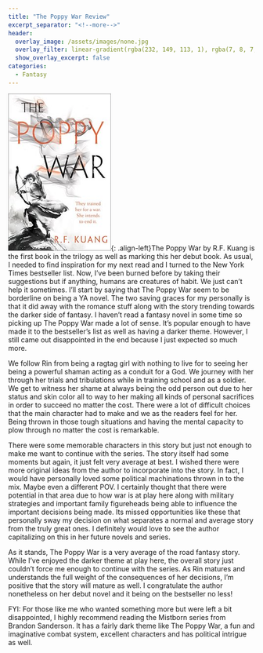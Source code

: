 ```yaml
---
title: "The Poppy War Review"
excerpt_separator: "<!--more-->"
header:
  overlay_image: /assets/images/none.jpg
  overlay_filter: linear-gradient(rgba(232, 149, 113, 1), rgba(7, 8, 7, 1))
  show_overlay_excerpt: false
categories:
  - Fantasy
---
```

![poppy-war-cover](/assets/images/poppy-war.jpg){: .align-left}The Poppy War by R.F. Kuang is the first book in the trilogy as well as marking this her debut book. As usual, I needed to find inspiration for my next read and I turned to the New York Times bestseller list. Now, I’ve been burned before by taking their suggestions but if anything, humans are creatures of habit. We just can’t help it sometimes. I’ll start by saying that The Poppy War seem to be borderline on being a YA novel. The two saving graces for my personally is that it did away with the romance stuff along with the story trending towards the darker side of fantasy. I haven’t read a fantasy novel in some time so picking up The Poppy War made a lot of sense. It’s popular enough to have made it to the bestseller’s list as well as having a darker theme. However, I still came out disappointed in the end because I just expected so much more.

We follow Rin from being a ragtag girl with nothing to live for to seeing her being a powerful shaman acting as a conduit for a God. We journey with her through her trials and tribulations while in training school and as a soldier. We get to witness her shame at always being the odd person out due to her status and skin color all to way to her making all kinds of personal sacrifices in order to succeed no matter the cost. There were a lot of difficult choices that the main character had to make and we as the readers feel for her. Being thrown in those tough situations and having the mental capacity to plow through no matter the cost is remarkable. 

There were some memorable characters in this story but just not enough to make me want to continue with the series. The story itself had some moments but again, it just felt very average at best. I wished there were more original ideas from the author to incorporate into the story. In fact, I would have personally loved some political machinations thrown in to the mix. Maybe even a different POV. I certainly thought that there were potential in that area due to how war is at play here along with military strategies and important family figureheads being able to influence the important decisions being made. Its missed opportunities like these that personally sway my decision on what separates a normal and average story from the truly great ones. I definitely would love to see the author capitalizing on this in her future novels and series.

As it stands, The Poppy War is a very average of the road fantasy story. While I’ve enjoyed the darker theme at play here, the overall story just couldn’t force me enough to continue with the series. As Rin matures and understands the full weight of the consequences of her decisions, I’m positive that the story will mature as well. I congratulate the author nonetheless on her debut novel and it being on the bestseller no less! 

FYI: For those like me who wanted something more but were left a bit disappointed, I highly recommend reading the Mistborn series from Brandon Sanderson. It has a fairly dark theme like The Poppy War, a fun and imaginative combat system, excellent characters and has political intrigue as well. 